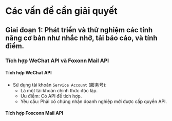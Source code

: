 # Các vấn đề cần giải quyết
## Giai đoạn 1: Phát triển và thử nghiệm các tính năng cơ bản như nhắc nhở, tải báo cáo, và tính điểm.
### Tích hợp WeChat API và Foxonn Mail API
#### Tích hợp WeChat API
- Sử dụng tài khoản `Service Account` (服务号):
    - Là một tài khoản chính thức độc lập.
    - Ưu điểm: Có API để tích hợp.
    - Yêu cầu: Phải có chứng nhận doanh nghiệp mới được cấp quyền API.
#### Tích hợp Foxconn Mail API